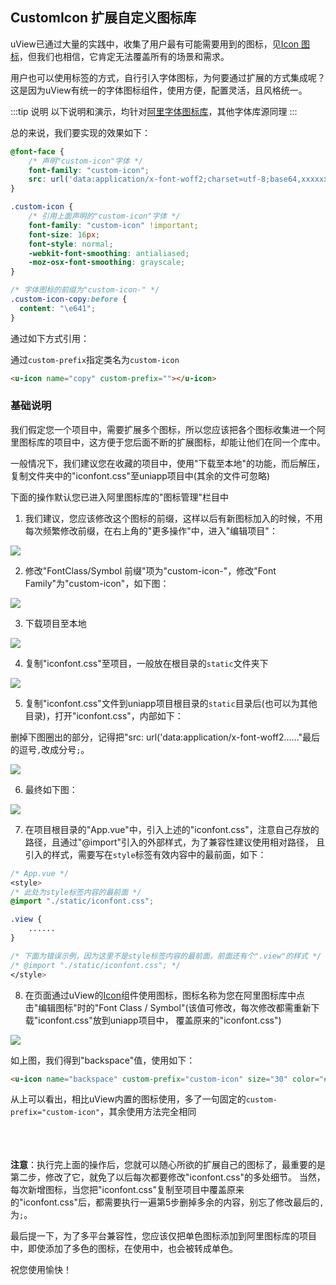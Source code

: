 ## CustomIcon 扩展自定义图标库

<demo-model url="/pages/componentsA/icon/index"></demo-model>


uView已通过大量的实践中，收集了用户最有可能需要用到的图标，见[Icon 图标](/components/icon.html)，但我们也相信，它肯定无法覆盖所有的场景和需求。  

用户也可以使用标签的方式，自行引入字体图标，为何要通过扩展的方式集成呢？  
这是因为uView有统一的字体图标组件，使用方便，配置灵活，且风格统一。

:::tip 说明
以下说明和演示，均针对[阿里字体图标库](https://www.iconfont.cn)，其他字体库源同理
:::

总的来说，我们要实现的效果如下：

```css
@font-face {
	/* 声明"custom-icon"字体 */
	font-family: "custom-icon";
	src: url('data:application/x-font-woff2;charset=utf-8;base64,xxxxxxxx') format('woff2');
}

.custom-icon {
	/* 引用上面声明的"custom-icon"字体 */
	font-family: "custom-icon" !important;
	font-size: 16px;
	font-style: normal;
	-webkit-font-smoothing: antialiased;
	-moz-osx-font-smoothing: grayscale;
}

/* 字体图标的前缀为"custom-icon-" */
.custom-icon-copy:before {
  content: "\e641";
}
```

通过如下方式引用：  

通过`custom-prefix`指定类名为`custom-icon`

```html
<u-icon name="copy" custom-prefix=""></u-icon>
```

### 基础说明

我们假定您一个项目中，需要扩展多个图标，所以您应该把各个图标收集进一个阿里图标库的项目中，这方便于您后面不断的扩展图标，却能让他们在同一个库中。

一般情况下，我们建议您在收藏的项目中，使用"下载至本地"的功能，而后解压，复制文件夹中的"iconfont.css"至uniapp项目中(其余的文件可忽略)

下面的操作默认您已进入阿里图标库的"图标管理"栏目中

1. 我们建议，您应该修改这个图标的前缀，这样以后有新图标加入的时候，不用每次频繁修改前缀，在右上角的"更多操作"中，进入"编辑项目"：

<img src="/custom_icon_3.png" />


2. 修改"FontClass/Symbol 前缀"项为"custom-icon-"，修改"Font Family"为"custom-icon"，如下图：

<img src="/custom_icon_4.png" />


3. 下载项目至本地

<img src="/custom_icon_1.png" />

4. 复制"iconfont.css"至项目，一般放在根目录的`static`文件夹下

<img src="/custom_icon_2.png" />

5. 复制"iconfont.css"文件到uniapp项目根目录的`static`目录后(也可以为其他目录)，打开"iconfont.css"，内部如下：

删掉下图圈出的部分，记得把"src: url('data:application/x-font-woff2......"最后的逗号`,`改成分号`;`。

<img src="/custom_icon_5.png" />

6. 最终如下图：

<img src="/custom_icon_6.png" />


7. 在项目根目录的"App.vue"中，引入上述的"iconfont.css"，注意自己存放的路径，且通过"@import"引入的外部样式，为了兼容性建议使用相对路径，
且引入的样式，需要写在`style`标签有效内容中的最前面，如下：

```css
/* App.vue */
<style>
/* 此处为style标签内容的最前面 */
@import "./static/iconfont.css";

.view {
	......
}

/* 下面为错误示例，因为这里不是style标签内容的最前面，前面还有个".view"的样式 */
/* @import "./static/iconfont.css"; */
</style>
```

8. 在页面通过uView的[Icon](/components/icon.html)组件使用图标，图标名称为您在阿里图标库中点击"编辑图标"时的"Font Class / Symbol"(该值可修改，每次修改都需重新下载"iconfont.css"放到uniapp项目中，
覆盖原来的"iconfont.css")

<img src="/custom_icon_7.png" />

如上图，我们得到"backspace"值，使用如下：

```html
<u-icon name="backspace" custom-prefix="custom-icon" size="30" color="#888888"></u-icon>
```

从上可以看出，相比uView内置的图标使用，多了一句固定的`custom-prefix="custom-icon"`，其余使用方法完全相同
<br><br><br><br>

**注意**：执行完上面的操作后，您就可以随心所欲的扩展自己的图标了，最重要的是第二步，修改了它，就免了以后每次都要修改"iconfont.css"的多处细节。
当然，每次新增图标，当您把"iconfont.css"复制至项目中覆盖原来的"iconfont.css"后，都需要执行一遍第5步删掉多余的内容，别忘了修改最后的`,`为`;`。 

最后提一下，为了多平台兼容性，您应该仅把单色图标添加到阿里图标库的项目中，即使添加了多色的图标，在使用中，也会被转成单色。

祝您使用愉快！